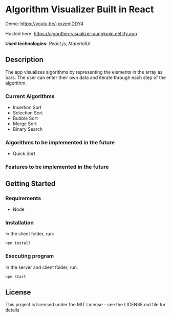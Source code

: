 # Algorithm Visualizer Built in React

Demo: https://youtu.be/-xxzenIDDY4

Hosted here: https://algorithm-visualizer-aungkmin.netlify.app

**Used technologies:** *React.js, MaterialUI*

## Description

The app visualizes algorithms by representing the elements in the array as bars. The user can enter their own data and iterate through each step of the algorithm.  

### Current Algorithms
* Insertion Sort
* Selection Sort
* Bubble Sort
* Merge Sort
* Binary Search

### Algorithms to be implemented in the future
* Quick Sort

### Features to be implemented in the future

## Getting Started

### Requirements

* Node

### Installation
In the client folder, run:
```
npm install
```

### Executing program
In the server and client folder, run: 
```
npm start
```

## License

This project is licensed under the MIT License - see the LICENSE.md file for details
